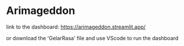 # Arimageddon
link to the dashboard: https://arimageddon.streamlit.app/

or download the 'GelarRasa' file and use VScode to run the dashboard
